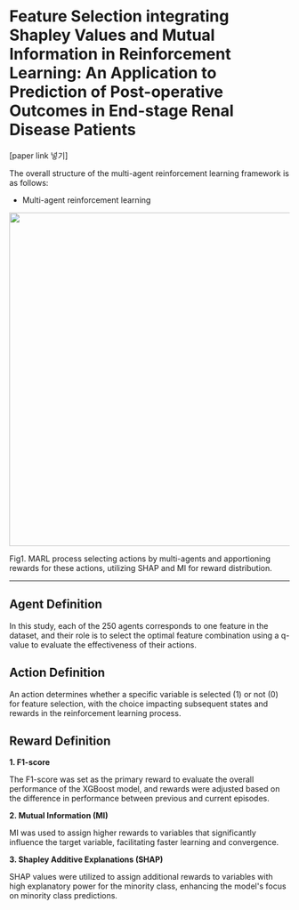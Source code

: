 # Feature Selection integrating Shapley Values and Mutual Information in Reinforcement Learning: An Application to Prediction of Post-operative Outcomes in End-stage Renal Disease Patients

[paper link 넣기]

The overall structure of the multi-agent reinforcement learning framework is as follows:

- Multi-agent reinforcement learning

<img src="https://github.com/user-attachments/assets/d1653187-c857-403d-a9df-b7eb07b41285" width="600">

<p>Fig1. MARL process selecting actions by multi-agents and apportioning rewards for these actions, utilizing SHAP and MI for reward distribution.</p>

---

## Agent Definition
In this study, each of the 250 agents corresponds to one feature in the dataset, and their role is to select the optimal feature combination using a q-value to evaluate the effectiveness of their actions.

## Action Definition
An action determines whether a specific variable is selected (1) or not (0) for feature selection, with the choice impacting subsequent states and rewards in the reinforcement learning process.

## Reward Definition

**1. F1-score**

The F1-score was set as the primary reward to evaluate the overall performance of the XGBoost model, and rewards were adjusted based on the difference in performance between previous and current episodes.


**2. Mutual Information (MI)**
 
MI was used to assign higher rewards to variables that significantly influence the target variable, facilitating faster learning and convergence.
   
**3. Shapley Additive Explanations (SHAP)**

SHAP values were utilized to assign additional rewards to variables with high explanatory power for the minority class, enhancing the model's focus on minority class predictions.
